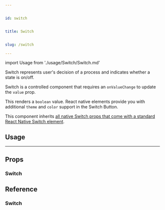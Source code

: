 ```yaml
---


id: switch


title: Switch


slug: /switch

---
```




import Usage from './usage/Switch/Switch.md'



Switch represents user's decision of a process and indicates whether a state is on/off.

Switch is a controlled component that requires an `onValueChange` to update the `value` prop.

This renders a `boolean` value. React native elements provide you with additional `theme` and `color` support in the Switch Button.

This component inherits [all native Switch props that come with a standard React Native Switch element](https://reactnative.dev/docs/switch.html).



## Usage


<Usage />

---


## Props

### Switch




## Reference

### Switch

